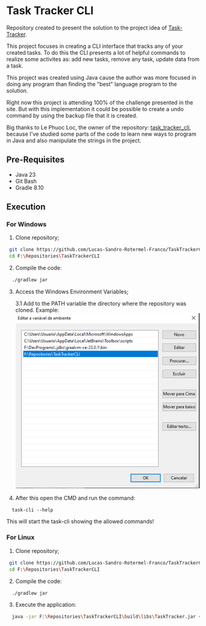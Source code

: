 # Task Tracker CLI

Repository created to present the solution to the project idea of [Task-Tracker](https://roadmap.sh/projects/task-tracker).

This project focuses in creating a CLI interface that tracks any of your created tasks. To do this the CLI presents a lot of helpful commands to realize some activites as: add new tasks, remove any task, update data from a task.

This project was created using Java cause the author was more focused in doing any program than finding the "best" language program to the solution.

Right now this project is attending 100% of the challenge presented in the site. But with this implementation it could be possible to create a undo command by using the backup file that it is created.

Big thanks to Le Phuoc Loc, the owner of the repository: [task_tracker_cli](https://github.com/lephuocloc1729/task_tracker_cli/tree/main), because I've studied some parts of the code to learn new ways to program in Java and also manipulate the strings in the project.

## Pre-Requisites
 - Java 23
 - Git Bash
 - Gradle 8.10

## Execution

### For Windows

 1. Clone repository;
 ```bash
  git clone https://github.com/Lucas-Sandro-Rotermel-Franco/TaskTrackerCLI.git
  cd F:\Repositories\TaskTrackerCLI
 ```
 2. Compile the code:
  ```bash
    ./gradlew jar
  ```

 3. Access the Windows Environment Variables; 
  
    3.1 Add to the PATH variable the directory where the repository was cloned. Example:
      ![Path environment](https://github.com/Lucas-Sandro-Rotermel-Franco/TaskTrackerCLI/blob/master/images/PATH.png)

  4. After this open the CMD and run the command:
   ``` 
     task-cli --help
  ```

This will start the task-cli showing the allowed commands!

### For Linux
1. Clone repository;
 ```bash
  git clone https://github.com/Lucas-Sandro-Rotermel-Franco/TaskTrackerCLI.git
  cd F:\Repositories\TaskTrackerCLI
 ```
2. Compile the code:
  ```bash
    ./gradlew jar
  ```
3. Execute the application:
  ```bash
    java -jar F:\Repositories\TaskTrackerCLI\build\libs\TaskTracker.jar <command> [arguments]
  ```
